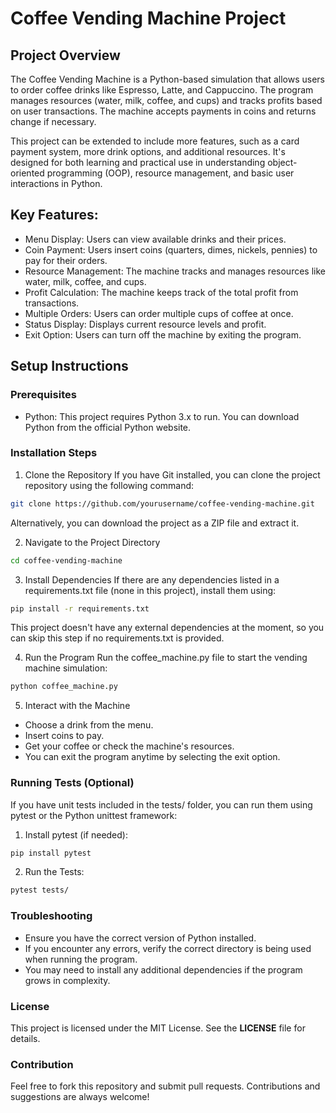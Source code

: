 

# Coffee Vending Machine Project

## Project Overview

The Coffee Vending Machine is a Python-based simulation that allows users to order coffee drinks like Espresso, Latte, and Cappuccino. The program manages resources (water, milk, coffee, and cups) and tracks profits based on user transactions. The machine accepts payments in coins and returns change if necessary.

This project can be extended to include more features, such as a card payment system, more drink options, and additional resources. It's designed for both learning and practical use in understanding object-oriented programming (OOP), resource management, and basic user interactions in Python.

## Key Features:

+ Menu Display: Users can view available drinks and their prices.
+ Coin Payment: Users insert coins (quarters, dimes, nickels, pennies) to pay for their orders.
+ Resource Management: The machine tracks and manages resources like water, milk, coffee, and cups.
+ Profit Calculation: The machine keeps track of the total profit from transactions.
+ Multiple Orders: Users can order multiple cups of coffee at once.
+ Status Display: Displays current resource levels and profit.
+ Exit Option: Users can turn off the machine by exiting the program.
## Setup Instructions
### Prerequisites
+ Python: This project requires Python 3.x to run. You can download Python from the official Python website.
### Installation Steps
1. Clone the Repository If you have Git installed, you can clone the project repository using the following command:

```bash
git clone https://github.com/yourusername/coffee-vending-machine.git
```
Alternatively, you can download the project as a ZIP file and extract it.

2. Navigate to the Project Directory

```bash
cd coffee-vending-machine
```
3. Install Dependencies 
If there are any dependencies listed in a requirements.txt file (none in this project), install them using:

```bash
pip install -r requirements.txt
```
This project doesn't have any external dependencies at the moment, so you can skip this step if no requirements.txt is provided.

4. Run the Program Run the coffee_machine.py file to start the vending machine simulation:

```bash
python coffee_machine.py
```
5. Interact with the Machine

+ Choose a drink from the menu.
+ Insert coins to pay.
+ Get your coffee or check the machine's resources.
+ You can exit the program anytime by selecting the exit option.
### Running Tests (Optional)
If you have unit tests included in the tests/ folder, you can run them using pytest or the Python unittest framework:

1. Install pytest (if needed):

```bash
pip install pytest
```
2. Run the Tests:

```bash
pytest tests/
```
### Troubleshooting
+ Ensure you have the correct version of Python installed.
+ If you encounter any errors, verify the correct directory is being used when running the program.
+ You may need to install any additional dependencies if the program grows in complexity.

### License
This project is licensed under the MIT License. See the **LICENSE** file for details.

### Contribution
Feel free to fork this repository and submit pull requests. Contributions and suggestions are always welcome!